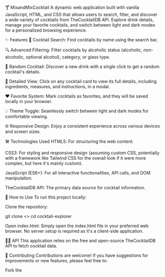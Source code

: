 🍸 MixandMixCocktail
A dynamic web application built with vanilla JavaScript, HTML, and CSS that allows users to search, filter, and discover a wide variety of cocktails from TheCocktailDB API. Explore drink details, manage your favorite cocktails, and switch between light and dark modes for a personalized browsing experience.

✨ Features
🍹 Cocktail Search: Find cocktails by name using the search bar.

🔍 Advanced Filtering: Filter cocktails by alcoholic status (alcoholic, non-alcoholic, optional alcohol), category, or glass type.

🎲 Random Cocktail: Discover a new drink with a single click to get a random cocktail's details.

📖 Detailed View: Click on any cocktail card to view its full details, including ingredients, measures, and instructions, in a modal.

❤️ Favorite System: Mark cocktails as favorites, and they will be saved locally in your browser.

💡 Theme Toggle: Seamlessly switch between light and dark modes for comfortable viewing.

🌐 Responsive Design: Enjoy a consistent experience across various devices and screen sizes.

🛠️ Technologies Used
HTML5: For structuring the web content.

CSS3: For styling and responsive design (assuming custom CSS, potentially with a framework like Tailwind CSS for the overall look if it were more complex, but here it's mainly custom).

JavaScript (ES6+): For all interactive functionalities, API calls, and DOM manipulation.

TheCocktailDB API: The primary data source for cocktail information.

🚀 How to Use
To run this project locally:

Clone the repository:

git clone <>
cd cocktail-explorer

Open index.html: Simply open the index.html file in your preferred web browser. No server setup is required as it's a client-side application.

👨‍💻 API
This application relies on the free and open-source TheCocktailDB API to fetch cocktail data.

🤝 Contributing
Contributions are welcome! If you have suggestions for improvements or new features, please feel free to:

Fork the 




